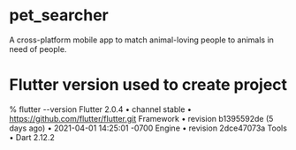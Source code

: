 # pet_searcher

A cross-platform mobile app to match animal-loving people to animals in need of people.



# Flutter version used to create project

% flutter --version
Flutter 2.0.4 • channel stable • https://github.com/flutter/flutter.git
Framework • revision b1395592de (5 days ago) • 2021-04-01 14:25:01 -0700
Engine • revision 2dce47073a
Tools • Dart 2.12.2

